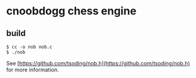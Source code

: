 # cnoobdogg chess engine

## build
```console
$ cc -o nob nob.c
$ ./nob
```
See [https://github.com/tsoding/nob.h](https://github.com/tsoding/nob.h) for more information.

